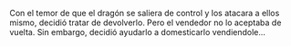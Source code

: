 Con el temor de que el dragón se saliera de control y los atacara a ellos mismo,
decidió tratar de devolverlo. Pero el vendedor no lo aceptaba de vuelta. Sin
embargo, decidió ayudarlo a domesticarlo vendiendole...
